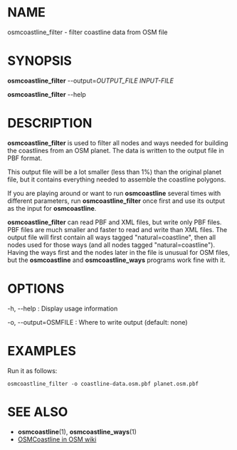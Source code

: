 
# NAME

osmcoastline_filter - filter coastline data from OSM file


# SYNOPSIS

**osmcoastline_filter** --output=*OUTPUT_FILE* *INPUT-FILE*

**osmcoastline_filter** --help


# DESCRIPTION

**osmcoastline_filter** is used to filter all nodes and ways needed for
building the coastlines from an OSM planet. The data is written to the
output file in PBF format.

This output file will be a lot smaller (less than 1%) than the original planet
file, but it contains everything needed to assemble the coastline polygons.

If you are playing around or want to run **osmcoastline** several times with
different parameters, run **osmcoastline_filter** once first and use its output
as the input for **osmcoastline**.

**osmcoastline_filter** can read PBF and XML files, but write only PBF files.
PBF files are much smaller and faster to read and write than XML files. The
output file will first contain all ways tagged "natural=coastline", then all
nodes used for those ways (and all nodes tagged "natural=coastline"). Having
the ways first and the nodes later in the file is unusual for OSM files, but
the **osmcoastline** and **osmcoastline_ways** programs work fine with it.


# OPTIONS

-h, --help
:   Display usage information

-o, --output=OSMFILE
:   Where to write output (default: none)


# EXAMPLES

Run it as follows:

    osmcoastline_filter -o coastline-data.osm.pbf planet.osm.pbf


# SEE ALSO

* **osmcoastline**(1), **osmcoastline_ways**(1)
* [OSMCoastline in OSM wiki](http://wiki.openstreetmap.org/wiki/OSMCoastline)

